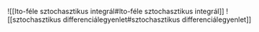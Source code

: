 ![[Ito-féle sztochasztikus integrál#Ito-féle sztochasztikus integrál]]
![[sztochasztikus differenciálegyenlet#sztochasztikus differenciálegyenlet]]